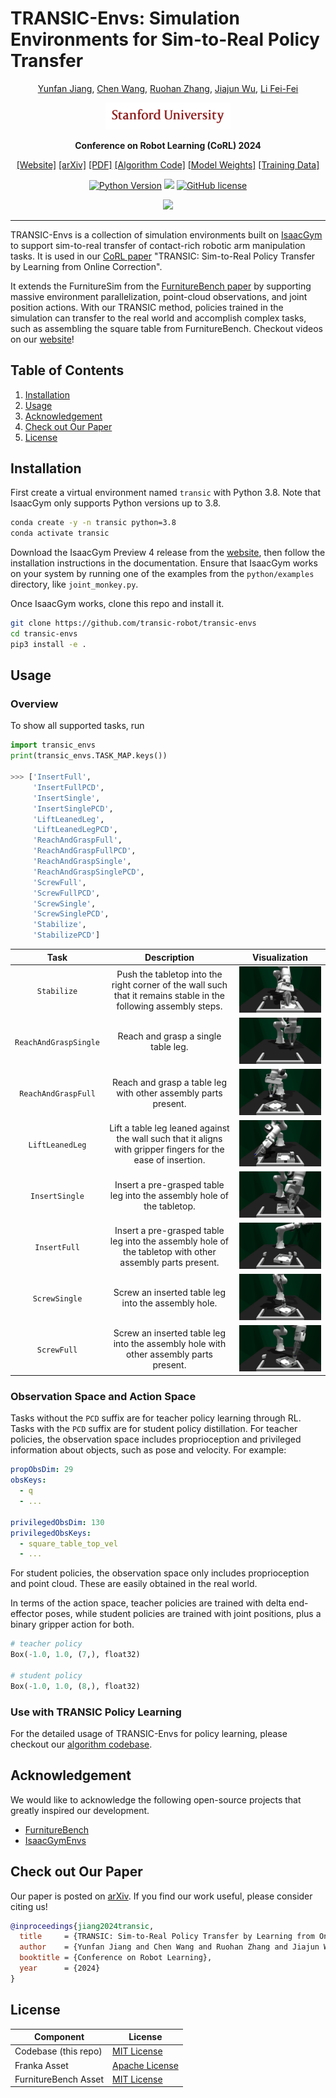 # TRANSIC-Envs: Simulation Environments for Sim-to-Real Policy Transfer
<div align="center">

[Yunfan Jiang](https://yunfanj.com/),
[Chen Wang](https://www.chenwangjeremy.net/),
[Ruohan Zhang](https://ai.stanford.edu/~zharu/),
[Jiajun Wu](https://jiajunwu.com/),
[Li Fei-Fei](https://profiles.stanford.edu/fei-fei-li)

<img src="media/SUSig-red.png" width=200>

**Conference on Robot Learning (CoRL) 2024**

[[Website]](https://transic-robot.github.io/)
[[arXiv]](https://arxiv.org/abs/2405.10315)
[[PDF]](https://transic-robot.github.io/assets/pdf/transic_paper.pdf)
[[Algorithm Code]](https://github.com/transic-robot/transic)
[[Model Weights]](https://huggingface.co/transic-robot/models)
[[Training Data]](https://huggingface.co/datasets/transic-robot/data)

[![Python Version](https://img.shields.io/badge/Python-3.8-blue.svg)](https://github.com/transic-robot/transic-envs)
[<img src="https://img.shields.io/badge/Simulation-IsaacGym-green.svg"/>](https://developer.nvidia.com/isaac-gym)
[![GitHub license](https://img.shields.io/github/license/transic-robot/transic-envs)](https://github.com/transic-robot/transic-envs/blob/main/LICENSE)

![](media/sim.gif)
______________________________________________________________________
</div>

TRANSIC-Envs is a collection of simulation environments built on [IsaacGym](https://developer.nvidia.com/isaac-gym) to support sim-to-real transfer of contact-rich robotic arm manipulation tasks. It is used in our [CoRL paper](https://arxiv.org/abs/2405.10315) "TRANSIC: Sim-to-Real Policy Transfer by Learning from Online Correction".

It extends the FurnitureSim from the [FurnitureBench paper](https://clvrai.github.io/furniture-bench/) by supporting massive environment parallelization, point-cloud observations, and joint position actions. With our TRANSIC method, policies trained in the simulation can transfer to the real world and accomplish complex tasks, such as assembling the square table from FurnitureBench. Checkout videos on our [website](https://transic-robot.github.io/)!

## Table of Contents
1. [Installation](#Installation)
2. [Usage](#usage)
3. [Acknowledgement](#acknowledgement)
4. [Check out Our Paper](#check-out-our-paper)
5. [License](#license)

## Installation
First create a virtual environment named `transic` with Python 3.8. Note that IsaacGym only supports Python versions up to 3.8.

```bash
conda create -y -n transic python=3.8
conda activate transic
```

Download the IsaacGym Preview 4 release from the [website](https://developer.nvidia.com/isaac-gym), then follow the installation instructions in the documentation. Ensure that IsaacGym works on your system by running one of the examples from the `python/examples` directory, like `joint_monkey.py`.

Once IsaacGym works, clone this repo and install it.
```bash
git clone https://github.com/transic-robot/transic-envs
cd transic-envs
pip3 install -e .
```

## Usage

### Overview
To show all supported tasks, run
```python
import transic_envs
print(transic_envs.TASK_MAP.keys())

>>> ['InsertFull',
     'InsertFullPCD',
     'InsertSingle',
     'InsertSinglePCD',
     'LiftLeanedLeg',
     'LiftLeanedLegPCD',
     'ReachAndGraspFull',
     'ReachAndGraspFullPCD',
     'ReachAndGraspSingle',
     'ReachAndGraspSinglePCD',
     'ScrewFull',
     'ScrewFullPCD',
     'ScrewSingle',
     'ScrewSinglePCD',
     'Stabilize',
     'StabilizePCD']
```

|         Task          |                                                   Description                                                    |                   Visualization                    |
|:---------------------:|:----------------------------------------------------------------------------------------------------------------:|:--------------------------------------------------:|
|      `Stabilize`      | Push the tabletop into the right corner of the wall such that it remains stable in the following assembly steps. |       <img src="media/task_stabilize.gif"/>        |
| `ReachAndGraspSingle` |                                       Reach and grasp a single table leg.                                        | <img src="media/task_reach_and_grasp_single.gif"/> |
|  `ReachAndGraspFull`  |                          Reach and grasp a table leg with other assembly parts present.                          |  <img src="media/task_reach_and_grasp_full.gif"/>  |
|    `LiftLeanedLeg`    |   Lift a table leg leaned against the wall such that it aligns with gripper fingers for the ease of insertion.   |    <img src="media/task_lift_leaned_leg.gif"/>     |
|    `InsertSingle`     |                      Insert a pre-grasped table leg into the assembly hole of the tabletop.                      |     <img src="media/task_insert_single.gif"/>      |
|     `InsertFull`      |     Insert a pre-grasped table leg into the assembly hole of the tabletop with other assembly parts present.     |      <img src="media/task_insert_full.gif"/>       |
|     `ScrewSingle`     |                               Screw an inserted table leg into the assembly hole.                                |      <img src="media/task_screw_single.gif"/>      |
|      `ScrewFull`      |              Screw an inserted table leg into the assembly hole with other assembly parts present.               |       <img src="media/task_screw_full.gif"/>       |


### Observation Space and Action Space
Tasks without the `PCD` suffix are for teacher policy learning through RL. Tasks with the `PCD` suffix are for student policy distillation.
For teacher policies, the observation space includes proprioception and privileged information about objects, such as pose and velocity. For example:
```yaml
propObsDim: 29
obsKeys:
  - q
  - ...

privilegedObsDim: 130
privilegedObsKeys:
  - square_table_top_vel
  - ...
```
For student policies, the observation space only includes proprioception and point cloud. These are easily obtained in the real world.

In terms of the action space, teacher policies are trained with delta end-effector poses, while student policies are trained with joint positions, plus a binary gripper action for both.

```python
# teacher policy
Box(-1.0, 1.0, (7,), float32)

# student policy
Box(-1.0, 1.0, (8,), float32)
```

### Use with TRANSIC Policy Learning
For the detailed usage of TRANSIC-Envs for policy learning, please checkout our [algorithm codebase](https://github.com/transic-robot/transic). 

## Acknowledgement
We would like to acknowledge the following open-source projects that greatly inspired our development.
- [FurnitureBench](https://github.com/clvrai/furniture-bench)
- [IsaacGymEnvs](https://github.com/NVIDIA-Omniverse/IsaacGymEnvs)

## Check out Our Paper
Our paper is posted on [arXiv](https://arxiv.org/abs/2405.10315). If you find our work useful, please consider citing us! 

```bibtex
@inproceedings{jiang2024transic,
  title     = {TRANSIC: Sim-to-Real Policy Transfer by Learning from Online Correction},
  author    = {Yunfan Jiang and Chen Wang and Ruohan Zhang and Jiajun Wu and Li Fei-Fei},
  booktitle = {Conference on Robot Learning},
  year      = {2024}
}
```

## License
| Component            | License                                                   |
|----------------------|-----------------------------------------------------------|
| Codebase (this repo) | [MIT License](LICENSE)                                    |
| Franka Asset         | [Apache License](assets/licenses/franka-LICENSE.txt)      |
| FurnitureBench Asset | [MIT License](assets/licenses/FurnitureBench-LICENSE.txt) |
